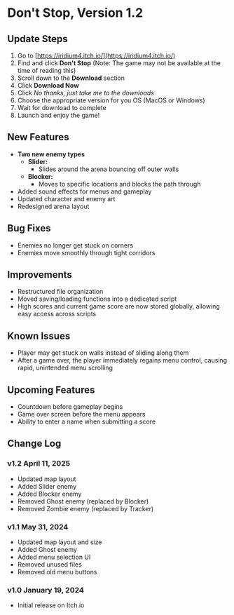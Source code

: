 # Don't Stop, Version 1.2

## Update Steps
1. Go to [https://iridium4.itch.io/](https://iridium4.itch.io/)
2. Find and click **Don't Stop**
(Note: The game may not be available at the time of reading this)
3. Scroll down to the **Download** section
4. Click **Download Now**
5. Click *No thanks, just take me to the downloads*
6. Choose the appropriate version for you OS (MacOS or Windows)
7. Wait for download to complete
8. Launch and enjoy the game!

## New Features
- **Two new enemy types**
  - **Slider:** 
    - Slides around the arena bouncing off outer walls
  - **Blocker:** 
    - Moves to specific locations and blocks the path through
- Added sound effects for menus and gameplay
- Updated character and enemy art
- Redesigned arena layout

## Bug Fixes
- Enemies no longer get stuck on corners
- Enemies move smoothly through tight corridors

## Improvements
- Restructured file organization
- Moved saving/loading functions into a dedicated script
- High scores and current game score are now stored globally, allowing easy access across scripts

## Known Issues
- Player may get stuck on walls instead of sliding along them
- After a game over, the player immediately regains menu control, causing rapid, unintended menu scrolling

## Upcoming Features
- Countdown before gameplay begins
- Game over screen before the menu appears
- Ability to enter a name when submitting a score

## Change Log

### v1.2 April 11, 2025
- Updated map layout
- Added Slider enemy
- Added Blocker enemy
- Removed Ghost enemy (replaced by Blocker)
- Removed Zombie enemy (replaced by Tracker)

### v1.1 May 31, 2024
- Updated map layout and size
- Added Ghost enemy
- Added menu selection UI
- Removed unused files
- Removed old menu buttons

### v1.0 January 19, 2024
- Initial release on Itch.io
